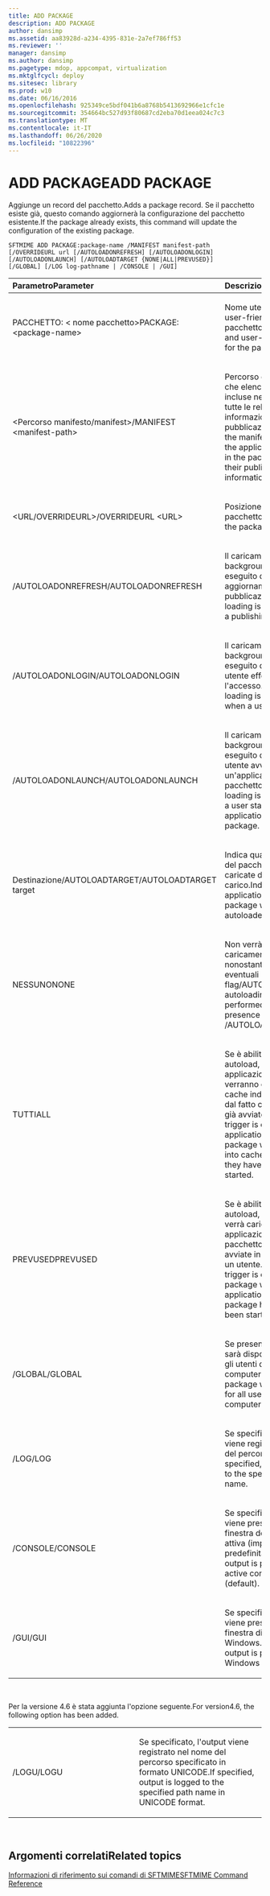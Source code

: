 ```yaml
---
title: ADD PACKAGE
description: ADD PACKAGE
author: dansimp
ms.assetid: aa83928d-a234-4395-831e-2a7ef786ff53
ms.reviewer: ''
manager: dansimp
ms.author: dansimp
ms.pagetype: mdop, appcompat, virtualization
ms.mktglfcycl: deploy
ms.sitesec: library
ms.prod: w10
ms.date: 06/16/2016
ms.openlocfilehash: 925349ce5bdf041b6a8768b5413692966e1cfc1e
ms.sourcegitcommit: 354664bc527d93f80687cd2eba70d1eea024c7c3
ms.translationtype: MT
ms.contentlocale: it-IT
ms.lasthandoff: 06/26/2020
ms.locfileid: "10822396"
---
```

# <span data-ttu-id="36234-103">ADD PACKAGE</span><span class="sxs-lookup"><span data-stu-id="36234-103">ADD PACKAGE</span></span>


<span data-ttu-id="36234-104">Aggiunge un record del pacchetto.</span><span class="sxs-lookup"><span data-stu-id="36234-104">Adds a package record.</span></span> <span data-ttu-id="36234-105">Se il pacchetto esiste già, questo comando aggiornerà la configurazione del pacchetto esistente.</span><span class="sxs-lookup"><span data-stu-id="36234-105">If the package already exists, this command will update the configuration of the existing package.</span></span>

`SFTMIME ADD PACKAGE:package-name /MANIFEST manifest-path                 [/OVERRIDEURL url [/AUTOLOADONREFRESH] [/AUTOLOADONLOGIN]                 [/AUTOLOADONLAUNCH] [/AUTOLOADTARGET {NONE|ALL|PREVUSED}]                 [/GLOBAL] [/LOG log-pathname | /CONSOLE | /GUI]`

<table>
<colgroup>
<col width="50%" />
<col width="50%" />
</colgroup>
<thead>
<tr class="header">
<th align="left"><span data-ttu-id="36234-106">Parametro</span><span class="sxs-lookup"><span data-stu-id="36234-106">Parameter</span></span></th>
<th align="left"><span data-ttu-id="36234-107">Descrizione</span><span class="sxs-lookup"><span data-stu-id="36234-107">Description</span></span></th>
</tr>
</thead>
<tbody>
<tr class="odd">
<td align="left"><p><span data-ttu-id="36234-108">PACCHETTO: &lt; nome pacchetto&gt;</span><span class="sxs-lookup"><span data-stu-id="36234-108">PACKAGE:&lt;package-name&gt;</span></span></p></td>
<td align="left"><p><span data-ttu-id="36234-109">Nome utente-visibile e user-friendly per il pacchetto.</span><span class="sxs-lookup"><span data-stu-id="36234-109">User-visible and user-friendly name for the package.</span></span></p></td>
</tr>
<tr class="even">
<td align="left"><p><span data-ttu-id="36234-110">&lt;Percorso manifesto/manifest&gt;</span><span class="sxs-lookup"><span data-stu-id="36234-110">/MANIFEST &lt;manifest-path&gt;</span></span></p></td>
<td align="left"><p><span data-ttu-id="36234-111">Percorso del file manifesto che elenca le applicazioni incluse nel pacchetto e tutte le relative informazioni di pubblicazione.</span><span class="sxs-lookup"><span data-stu-id="36234-111">The path of the manifest file that lists the applications included in the package and all of their publishing information.</span></span></p></td>
</tr>
<tr class="odd">
<td align="left"><p><span data-ttu-id="36234-112">&lt;URL/OVERRIDEURL&gt;</span><span class="sxs-lookup"><span data-stu-id="36234-112">/OVERRIDEURL &lt;URL&gt;</span></span></p></td>
<td align="left"><p><span data-ttu-id="36234-113">Posizione del file SFT del pacchetto.</span><span class="sxs-lookup"><span data-stu-id="36234-113">The location of the package's SFT file.</span></span></p></td>
</tr>
<tr class="even">
<td align="left"><p><span data-ttu-id="36234-114">/AUTOLOADONREFRESH</span><span class="sxs-lookup"><span data-stu-id="36234-114">/AUTOLOADONREFRESH</span></span></p></td>
<td align="left"><p><span data-ttu-id="36234-115">Il caricamento in background viene eseguito dopo un aggiornamento della pubblicazione.</span><span class="sxs-lookup"><span data-stu-id="36234-115">Background loading is performed after a publishing refresh.</span></span></p></td>
</tr>
<tr class="odd">
<td align="left"><p><span data-ttu-id="36234-116">/AUTOLOADONLOGIN</span><span class="sxs-lookup"><span data-stu-id="36234-116">/AUTOLOADONLOGIN</span></span></p></td>
<td align="left"><p><span data-ttu-id="36234-117">Il caricamento in background viene eseguito quando un utente effettua l'accesso.</span><span class="sxs-lookup"><span data-stu-id="36234-117">Background loading is performed when a user logs in.</span></span></p></td>
</tr>
<tr class="even">
<td align="left"><p><span data-ttu-id="36234-118">/AUTOLOADONLAUNCH</span><span class="sxs-lookup"><span data-stu-id="36234-118">/AUTOLOADONLAUNCH</span></span></p></td>
<td align="left"><p><span data-ttu-id="36234-119">Il caricamento in background viene eseguito dopo che un utente avvia un'applicazione dal pacchetto.</span><span class="sxs-lookup"><span data-stu-id="36234-119">Background loading is performed after a user starts an application from the package.</span></span></p></td>
</tr>
<tr class="odd">
<td align="left"><p><span data-ttu-id="36234-120">Destinazione/AUTOLOADTARGET</span><span class="sxs-lookup"><span data-stu-id="36234-120">/AUTOLOADTARGET target</span></span></p></td>
<td align="left"><p><span data-ttu-id="36234-121">Indica quali applicazioni del pacchetto verranno caricate di carico.</span><span class="sxs-lookup"><span data-stu-id="36234-121">Indicates which applications from the package will be autoloaded.</span></span></p></td>
</tr>
<tr class="even">
<td align="left"><p><span data-ttu-id="36234-122">NESSUNO</span><span class="sxs-lookup"><span data-stu-id="36234-122">NONE</span></span></p></td>
<td align="left"><p><span data-ttu-id="36234-123">Non verrà eseguito alcun caricamento del carico, nonostante la presenza di eventuali flag/AUTOLOADONxxx.</span><span class="sxs-lookup"><span data-stu-id="36234-123">No autoloading will be performed, despite the presence of any /AUTOLOADONxxx flags.</span></span></p></td>
</tr>
<tr class="odd">
<td align="left"><p><span data-ttu-id="36234-124">TUTTI</span><span class="sxs-lookup"><span data-stu-id="36234-124">ALL</span></span></p></td>
<td align="left"><p><span data-ttu-id="36234-125">Se è abilitato un trigger di autoload, tutte le applicazioni nel pacchetto verranno caricate nella cache indipendentemente dal fatto che siano o meno già avviate.</span><span class="sxs-lookup"><span data-stu-id="36234-125">If an autoload trigger is enabled, all applications in the package will be loaded into cache whether or not they have been previously started.</span></span></p></td>
</tr>
<tr class="even">
<td align="left"><p><span data-ttu-id="36234-126">PREVUSED</span><span class="sxs-lookup"><span data-stu-id="36234-126">PREVUSED</span></span></p></td>
<td align="left"><p><span data-ttu-id="36234-127">Se è abilitato un trigger di autoload, il pacchetto verrà caricato se le applicazioni di questo pacchetto sono state avviate in precedenza da un utente.</span><span class="sxs-lookup"><span data-stu-id="36234-127">If an autoload trigger is enabled, the package will load if any applications in this package have previously been started by a user.</span></span></p></td>
</tr>
<tr class="odd">
<td align="left"><p><span data-ttu-id="36234-128">/GLOBAL</span><span class="sxs-lookup"><span data-stu-id="36234-128">/GLOBAL</span></span></p></td>
<td align="left"><p><span data-ttu-id="36234-129">Se presente, il pacchetto sarà disponibile per tutti gli utenti di questo computer.</span><span class="sxs-lookup"><span data-stu-id="36234-129">If present, the package will be available for all users on this computer.</span></span></p></td>
</tr>
<tr class="even">
<td align="left"><p><span data-ttu-id="36234-130">/LOG</span><span class="sxs-lookup"><span data-stu-id="36234-130">/LOG</span></span></p></td>
<td align="left"><p><span data-ttu-id="36234-131">Se specificato, l'output viene registrato nel nome del percorso specificato.</span><span class="sxs-lookup"><span data-stu-id="36234-131">If specified, output is logged to the specified path name.</span></span></p></td>
</tr>
<tr class="odd">
<td align="left"><p><span data-ttu-id="36234-132">/CONSOLE</span><span class="sxs-lookup"><span data-stu-id="36234-132">/CONSOLE</span></span></p></td>
<td align="left"><p><span data-ttu-id="36234-133">Se specificato, l'output viene presentato nella finestra della console attiva (impostazione predefinita).</span><span class="sxs-lookup"><span data-stu-id="36234-133">If specified, output is presented in the active console window (default).</span></span></p></td>
</tr>
<tr class="even">
<td align="left"><p><span data-ttu-id="36234-134">/GUI</span><span class="sxs-lookup"><span data-stu-id="36234-134">/GUI</span></span></p></td>
<td align="left"><p><span data-ttu-id="36234-135">Se specificato, l'output viene presentato in una finestra di dialogo di Windows.</span><span class="sxs-lookup"><span data-stu-id="36234-135">If specified, output is presented in a Windows dialog box.</span></span></p></td>
</tr>
</tbody>
</table>

 

<span data-ttu-id="36234-136">Per la versione 4.6 è stata aggiunta l'opzione seguente.</span><span class="sxs-lookup"><span data-stu-id="36234-136">For version4.6, the following option has been added.</span></span>

<table>
<colgroup>
<col width="50%" />
<col width="50%" />
</colgroup>
<tbody>
<tr class="odd">
<td align="left"><p><span data-ttu-id="36234-137">/LOGU</span><span class="sxs-lookup"><span data-stu-id="36234-137">/LOGU</span></span></p></td>
<td align="left"><p><span data-ttu-id="36234-138">Se specificato, l'output viene registrato nel nome del percorso specificato in formato UNICODE.</span><span class="sxs-lookup"><span data-stu-id="36234-138">If specified, output is logged to the specified path name in UNICODE format.</span></span></p></td>
</tr>
</tbody>
</table>

 

## <span data-ttu-id="36234-139">Argomenti correlati</span><span class="sxs-lookup"><span data-stu-id="36234-139">Related topics</span></span>


[<span data-ttu-id="36234-140">Informazioni di riferimento sui comandi di SFTMIME</span><span class="sxs-lookup"><span data-stu-id="36234-140">SFTMIME Command Reference</span></span>](sftmime--command-reference.md)

 

 





